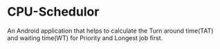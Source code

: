 # CPU-Schedulor
An Android application that helps to calculate the Turn around time(TAT) and waiting time(WT) for Priority and Longest job first.
